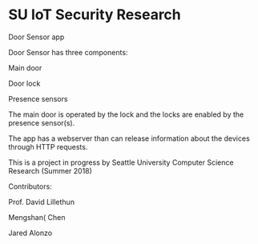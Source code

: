 # SU IoT Security Research
Door Sensor app

Door Sensor has three components:
  
  Main door
  
  Door lock
  
  Presence sensors
  
The main door is operated by the lock and the locks are enabled by the presence sensor(s).

The app has a webserver than can release information about the devices through HTTP requests.




This is a project in progress by Seattle University Computer Science Research (Summer 2018)

Contributors:

Prof. David Lillethun

Mengshan( Chen

Jared Alonzo
